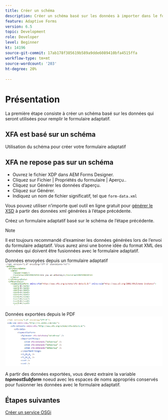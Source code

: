 ```yaml
---
title: Créer un schéma
description: Créer un schéma basé sur les données à importer dans le formulaire adaptatif
feature: Adaptive Forms
version: 6.5
topic: Development
role: Developer
level: Beginner
kt: 14196
source-git-commit: 17ab178f385619b589a9dde6089410bfa4515ffa
workflow-type: tm+mt
source-wordcount: '203'
ht-degree: 20%

---
```


# Présentation

La première étape consiste à créer un schéma basé sur les données qui seront utilisées pour remplir le formulaire adaptatif.

## XFA est basé sur un schéma

Utilisation du schéma pour créer votre formulaire adaptatif

## XFA ne repose pas sur un schéma

* Ouvrez le fichier XDP dans AEM Forms Designer.
* Cliquez sur Fichier | Propriétés du formulaire | Aperçu..
* Cliquez sur Générer les données d’aperçu.
* Cliquez sur Générer.
* Indiquez un nom de fichier significatif, tel que `form-data.xml`

Vous pouvez utiliser n’importe quel outil en ligne gratuit pour [générer le XSD](https://www.freeformatter.com/xsd-generator.html) à partir des données xml générées à l’étape précédente.

Créez un formulaire adaptatif basé sur le schéma de l’étape précédente.

>[!NOTE]
>Il est toujours recommandé d’examiner les données générées lors de l’envoi du formulaire adaptatif. Vous aurez ainsi une bonne idée du format XML des données qui doivent être fusionnées avec le formulaire adaptatif.

Données envoyées depuis un formulaire adaptatif
![submit-data](./assets/af-submitted-data.png)

Données exportées depuis le PDF
![excluded-data](./assets/exported-data.png)

A partir des données exportées, vous devez extraire la variable **_topmostSubform_** noeud avec les espaces de noms appropriés conservés pour fusionner les données avec le formulaire adaptatif.

## Étapes suivantes

[Créer un service OSGi](./create-osgi-service.md)





